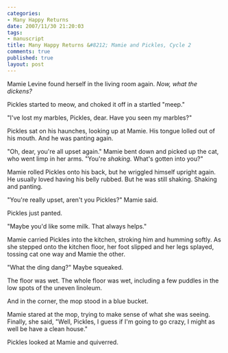 ```yaml
--- 
categories: 
- Many Happy Returns
date: 2007/11/30 21:20:03
tags: 
- manuscript
title: Many Happy Returns &#8212; Mamie and Pickles, Cycle 2
comments: true
published: true
layout: post
---
```


Mamie Levine found herself in the living room again.  <em>Now, what the dickens?</em>

Pickles started to meow, and choked it off in a startled "meep."

"I've lost my marbles, Pickles, dear.  Have you seen my marbles?"

Pickles sat on his haunches, looking up at Mamie.  His tongue lolled out of his mouth.  And he was panting again.

"Oh, dear, you're all upset again."  Mamie bent down and picked up the cat, who went limp in her arms.  "You're <em>shaking.</em>  What's gotten into you?"

Mamie rolled Pickles onto his back, but he wriggled himself upright again.  He usually loved having his belly rubbed.  But he was still shaking.  Shaking and panting.

"You're really upset, aren't you Pickles?" Mamie said.

Pickles just panted.

"Maybe you'd like some milk.  That always helps."

Mamie carried Pickles into the kitchen, stroking him and humming softly.  As she stepped onto the kitchen floor, her foot slipped and her legs splayed, tossing cat one way and Mamie the other.

"What the ding dang?" Maybe squeaked.

The floor was wet.  The whole floor was wet, including a few puddles in the low spots of the uneven linoleum.

And in the corner, the mop stood in a blue bucket.

Mamie stared at the mop, trying to make sense of what she was seeing.  Finally, she said, "Well, Pickles, I guess if I'm going to go crazy, I might as well be have a clean house."

Pickles looked at Mamie and quiverred.
